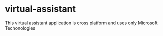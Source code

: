 # virtual-assistant

This virtual assistant application is cross platform and uses only Microsoft Techonologies